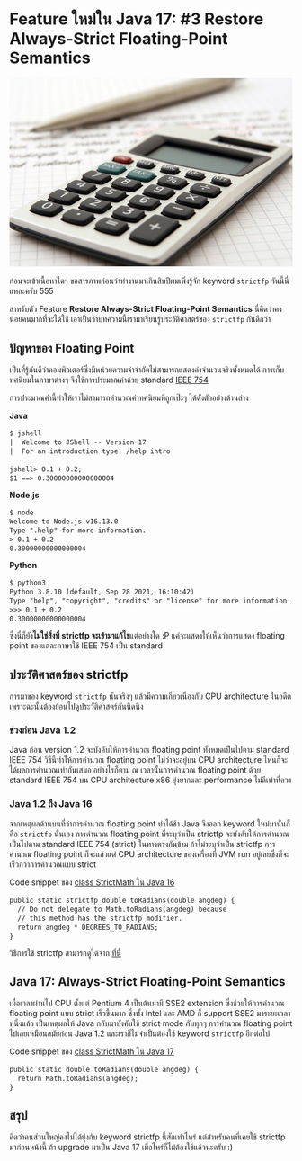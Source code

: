 # Feature ใหม่ใน Java 17: #3 Restore Always-Strict Floating-Point Semantics

![Calculator](image/strictfp.jpg)

ก่อนจะเข้าเนื้อหาใดๆ ขอสารภาพก่อนว่าทำงานมาเกินสิบปีผมเพิ่งรู้จัก keyword `strictfp` วันนี้นี่แหละครับ 555

สำหรับตัว Feature **Restore Always-Strict Floating-Point Semantics** นี่คิดว่าคงน้อยคนมากที่จะได้ใช้ เอาเป็นว่าบทความนี้เรามาเรียนรู้ประวัติศาสตร์ของ `strictfp` กันดีกว่า

## ปัญหาของ Floating Point
เป็นที่รู้กันดีว่าคอมพิวเตอร์ซึ่งมีหน่วยความจำจำกัดไม่สามารถแสดงค่าจำนวนจริงทั้งหมดได้ การเก็บทศนิยมในภาษาต่างๆ 
จึงใช้การประมาณค่าด้วย standard [IEEE 754](https://en.wikipedia.org/wiki/IEEE_754)

การประมาณค่านี้ทำให้เราไม่สามารถคำนวณค่าทศนิยมที่ถูกเป๊ะๆ ได้ดังตัวอย่างด้านล่าง

**Java**
```
$ jshell
|  Welcome to JShell -- Version 17
|  For an introduction type: /help intro

jshell> 0.1 + 0.2;
$1 ==> 0.30000000000000004
```
**Node.js**
```
$ node
Welcome to Node.js v16.13.0.
Type ".help" for more information.
> 0.1 + 0.2
0.30000000000000004
```
**Python**
```
$ python3
Python 3.8.10 (default, Sep 28 2021, 16:10:42) 
Type "help", "copyright", "credits" or "license" for more information.
>>> 0.1 + 0.2
0.30000000000000004
```

ซึ่งนี่ก็ยัง**ไม่ใช่สิ่งที่ strictfp จะเข้ามาแก้ไข**แต่อย่างใด :P
แค่จะแสดงให้เห็นว่าการแสดง floating point ของแต่ละภาษาใช้ IEEE 754 เป็น standard

## ประวัติศาสตร์ของ strictfp
การมาของ keyword `strictfp` นั้นจริงๆ แล้วมีความเกี่ยวเนื่องกับ CPU architecture ในอดีต เพราะฉะนั้นต้องย้อนไปดูประวัติศาสตร์กันนิดนึง

### ช่วงก่อน Java 1.2
Java ก่อน version 1.2 จะบังคับให้การคำนวณ floating point ทั้งหมดเป็นไปตาม standard IEEE 754
วิธีนี้ทำให้การคำนวณ floating point ไม่ว่าจะอยู่บน CPU architecture ไหนก็จะได้ผลการคำนวณเท่ากันเสมอ
อย่างไรก็ตาม ณ เวลานั้นการคำนวณ floating point ด้วย standard IEEE 754 บน CPU architecture x86
ยุ่งยากและ performance ไม่ดีเท่าที่ควร

### Java 1.2 ถึง Java 16
จากเหตุผลด้านบนที่ว่าการคำนวณ floating point ทำได้ช้า Java จึงออก keyword ใหม่มานั่นก็คือ `strictfp` นั่นเอง
การคำนวณ floating point ที่ระบุว่าเป็น strictfp จะบังคับให้การคำนวณเป็นไปตาม standard IEEE 754 (strict)
ในทางตรงกันข้าม ถ้าไม่ระบุว่าเป็น strictfp การคำนวณ floating point ก็จะแล้วแต่ CPU architecture ของเครื่องที่
JVM run อยู่เลยซึ่งก็จะเร็วกว่าการคำนวณแบบ strict

Code snippet ของ [class StrictMath ใน Java 16](https://github.com/openjdk/jdk16/blob/4de3a6be9e60b9676f2199cd18eadb54a9d6e3fe/src/java.base/share/classes/java/lang/StrictMath.java#L81)
```
public static strictfp double toRadians(double angdeg) {
  // Do not delegate to Math.toRadians(angdeg) because
  // this method has the strictfp modifier.
  return angdeg * DEGREES_TO_RADIANS;
}
```

วิธีการใช้ strictfp สามารถดูได้จาก [ที่นี่](https://www.baeldung.com/java-strictfp)

## Java 17: Always-Strict Floating-Point Semantics
เมื่อเวลาผ่านไป CPU ตั้งแต่ Pentium 4 เป็นต้นมามี SSE2 extension ซึ่งช่วยให้การคำนวณ floating point แบบ strict เร็วขึ้นมาก ซึ่งทั้ง
Intel และ AMD ก็ support SSE2 มาระยะเวลาหนึ่งแล้ว เป็นเหตุผลให้ Java กลับมาบังคับใช้ strict mode กับทุกๆ การคำนวณ floating point ไปเลยเหมือนสมัยก่อน Java 1.2
และเราก็ไม่จำเป็นต้องใช้ keyword `strictfp` อีกต่อไป

Code snippet ของ [class StrictMath ใน Java 17](https://github.com/openjdk/jdk17/blob/74007890bb9a3fa3a65683a3f480e399f2b1a0b6/src/java.base/share/classes/java/lang/StrictMath.java#L89)
```
public static double toRadians(double angdeg) {
  return Math.toRadians(angdeg);
}
```

## สรุป
คิดว่าคนส่วนใหญ่คงไม่ได้ยุ่งกับ keyword strictfp นี้สักเท่าไหร่ แต่สำหรับคนที่เคยใช้ strictfp มาก่อนหน้านี้ ถ้า upgrade มาเป็น
Java 17 เมื่อไหร่ก็ไม่ต้องใช้แล้วนะครับ :)

